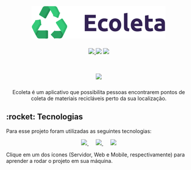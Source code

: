 <h1 align="center" >
  <img src="https://raw.githubusercontent.com/vitorpedeo/Ecoleta/b29ceb2c1238b0e7613f96c54eee788c3e8fda08/web/src/assets/logo.svg" />
</h1>

<p align="center" >
   <a href="https://www.linkedin.com/in/vitor-pereira-309a7319b/">
     <img src="https://img.shields.io/badge/Made%20By-Vitor%20Pereira-blue" /> 
   </a>
   <img src="https://img.shields.io/github/languages/top/vitorpedeo/Ecoleta" />    
   <img src="https://img.shields.io/github/last-commit/vitorpedeo/Ecoleta?color=blue" />
</p>
   
<h1 align="center">
    <img src="https://i.imgur.com/V17t78D.png" />
</h1>

<p align="center" >Ecoleta é um aplicativo que possibilita pessoas encontrarem pontos de coleta de materiais recicláveis perto da sua localização. </p>

<h2>:rocket: Tecnologias</h2>

Para esse projeto foram utilizadas as seguintes tecnologias:

<p align="center" >
  <a href="https://github.com/vitorpedeo/Ecoleta/tree/master/server" >
   <img src="https://i.imgur.com/4Vryy4y.png" />  
  </a>
   &nbsp;&nbsp;&nbsp;&nbsp;
  <a href="https://github.com/vitorpedeo/Ecoleta/tree/master/web">
   <img src="https://i.imgur.com/6CgnlCv.png" />  
  </a>
  &nbsp;&nbsp;&nbsp;&nbsp;
  <a href="https://github.com/vitorpedeo/Ecoleta/tree/master/mobile">
   <img src="https://i.imgur.com/QkArX8w.png" />  
  </a>
  
</p>

Clique em um dos ícones (Servidor, Web e Mobile, respectivamente) para aprender a rodar o projeto em sua máquina.
